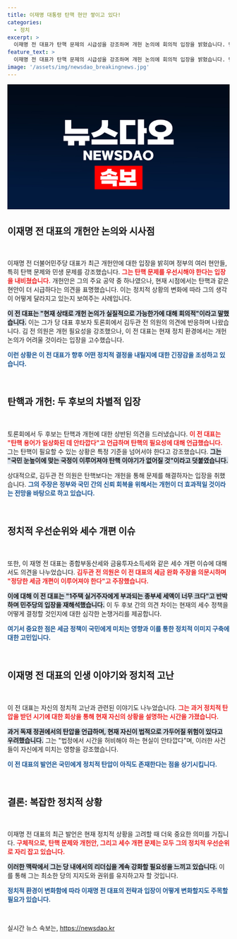 ```yaml
---
title: 이재명 대통령 탄핵 현안 쌓이고 있다!
categories:
  - 정치
excerpt: >
  이재명 전 대표가 탄핵 문제의 시급성을 강조하며 개헌 논의에 회의적 입장을 밝혔습니다. 민생이 우선이라며 과거 시련도 언급했는데, 그가 던진 정치적 발언의 파장은 어디까지일까?
feature_text: >
  이재명 전 대표가 탄핵 문제의 시급성을 강조하며 개헌 논의에 회의적 입장을 밝혔습니다. 민생이 우선이라며 과거 시련도 언급했는데, 그가 던진 정치적 발언의 파장은 어디까지일까?
image: '/assets/img/newsdao_breakingnews.jpg'
---
```


<p><img src="/assets/img/newsdao_breakingnews.jpg" alt="bookingtag 속보" /></p>

<h2 data-ke-size="size26">이재명 전 대표의 개헌안 논의와 시사점</h2>

<p data-ke-size="size16">&nbsp;</p>

<p>이재명 전 더불어민주당 대표가 최근 개헌안에 대한 입장을 밝히며 정부의 여러 현안들, 특히 탄핵 문제와 민생 문제를 강조했습니다. <b><span style="color: #ee2323;">그는 탄핵 문제를 우선시해야 한다는 입장을 내비쳤습니다.</span></b> 개헌안은 그의 주요 공약 중 하나였으나, 현재 시점에서는 탄핵과 같은 현안이 더 시급하다는 의견을 표명했습니다. 이는 정치적 상황의 변화에 따라 그의 생각이 어떻게 달라지고 있는지 보여주는 사례입니다.</p>

<p><b><span style="background-color: #21538527;">이 전 대표는 "현재 상태로 개헌 논의가 실질적으로 가능한가에 대해 회의적"이라고 말했습니다.</span></b> 이는 그가 당 대표 후보자 토론회에서 김두관 전 의원의 의견에 반응하며 나왔습니다. 김 전 의원은 개헌 필요성을 강조했으나, 이 전 대표는 현재 정치 환경에서는 개헌 논의가 어려울 것이라는 입장을 고수했습니다. </p>

<p><b><span style="color: #1a5490;">이런 상황은 이 전 대표가 향후 어떤 정치적 결정을 내릴지에 대한 긴장감을 조성하고 있습니다.</span></b> </p>

<p data-ke-size="size16">&nbsp;</p>

<h2 data-ke-size="size26">탄핵과 개헌: 두 후보의 차별적 입장</h2>

<p data-ke-size="size16">&nbsp;</p>

<p>토론회에서 두 후보는 탄핵과 개헌에 대한 상반된 의견을 드러냈습니다. <b><span style="color: #ee2323;">이 전 대표는 "탄핵 용어가 일상화된 데 안타깝다"고 언급하며 탄핵의 필요성에 대해 언급했습니다.</span></b> 그는 탄핵이 필요할 수 있는 상황은 특정 기준을 넘어서야 한다고 강조했습니다. <b><span style="background-color: #21538527;">그는 "국민 눈높이에 맞는 국정이 이루어져야 탄핵 이야기가 없어질 것"이라고 덧붙였습니다.</span></b></p>

<p>상대적으로, 김두관 전 의원은 탄핵보다는 개헌을 통해 문제를 해결하자는 입장을 취했습니다. <b><span style="color: #1a5490;">그의 주장은 정부와 국민 간의 신뢰 회복을 위해서는 개헌이 더 효과적일 것이라는 전망을 바탕으로 하고 있습니다.</span></b></p>

<p data-ke-size="size16">&nbsp;</p>

<h2 data-ke-size="size26">정치적 우선순위와 세수 개편 이슈</h2>

<p data-ke-size="size16">&nbsp;</p>

<p>또한, 이 재명 전 대표는 종합부동산세와 금융투자소득세와 같은 세수 개편 이슈에 대해서도 의견을 나누었습니다. <b><span style="color: #ee2323;">김두관 전 의원은 이 전 대표의 세금 완화 주장을 의문시하며 "정당한 세금 개편이 이루어져야 한다"고 주장했습니다.</span></b> </p>

<p><b><span style="background-color: #21538527;">이에 대해 이 전 대표는 "1주택 실거주자에게 부과되는 종부세 세액이 너무 크다"고 반박하며 민주당의 입장을 재해석했습니다.</span></b> 이 두 후보 간의 의견 차이는 현재의 세수 정책을 어떻게 결정할 것인지에 대한 심각한 논쟁거리를 제공합니다. </p>

<p><b><span style="color: #1a5490;">여기서 중요한 점은 세금 정책이 국민에게 미치는 영향과 이를 통한 정치적 이미지 구축에 대한 고민입니다.</span></b></p>

<p data-ke-size="size16">&nbsp;</p>

<h2 data-ke-size="size26">이재명 전 대표의 인생 이야기와 정치적 고난</h2>

<p data-ke-size="size16">&nbsp;</p>

<p>이 전 대표는 자신의 정치적 고난과 관련된 이야기도 나누었습니다. <b><span style="color: #ee2323;">그는 과거 정치적 탄압을 받던 시기에 대한 회상을 통해 현재 자신의 상황을 설명하는 시간을 가졌습니다.</span></b> </p>

<p><b><span style="background-color: #21538527;">과거 독재 정권에서의 탄압을 언급하며, 현재 자신이 법적으로 가두어질 위험이 있다고 우려했습니다.</span></b> 그는 "법정에서 시간을 허비해야 하는 현실이 안타깝다"며, 이러한 사건들이 자신에게 미치는 영향을 강조했습니다. </p>

<p><b><span style="color: #1a5490;">이 전 대표의 발언은 국민에게 정치적 탄압이 아직도 존재한다는 점을 상기시킵니다.</span></b> </p>

<p data-ke-size="size16">&nbsp;</p>

<h2 data-ke-size="size26">결론: 복잡한 정치적 상황</h2>

<p data-ke-size="size16">&nbsp;</p>

<p>이재명 전 대표의 최근 발언은 현재 정치적 상황을 고려할 때 더욱 중요한 의미를 가집니다. <b><span style="color: #ee2323;">구체적으로, 탄핵 문제와 개헌안, 그리고 세수 개편 문제는 모두 그의 정치적 우선순위로 자리 잡고 있습니다.</span></b> </p>

<p><b><span style="background-color: #21538527;">이러한 맥락에서 그는 당 내에서의 리더십을 계속 강화할 필요성을 느끼고 있습니다.</span></b> 이를 통해 그는 최소한 당의 지지도와 권위를 유지하고자 할 것입니다. </p>

<p><b><span style="color: #1a5490;">정치적 환경이 변화함에 따라 이재명 전 대표의 전략과 입장이 어떻게 변화할지도 주목할 필요가 있습니다.</span></b> </p>

<p data-ke-size="size16">&nbsp;</p>
실시간 뉴스 속보는, <a href="https://newsdao.kr" rel="dofollow">https://newsdao.kr</a>


